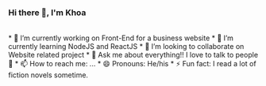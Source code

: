 ### Hi there 👋, I'm Khoa
<br>
* 🔭 I’m currently working on Front-End for a business website
* 🌱 I’m currently learning NodeJS and ReactJS
* 👯 I’m looking to collaborate on Website related project
* 💬 Ask me about everything!! I love to talk to people 🥳
* 📫 How to reach me: ...
* 😄 Pronouns: He/his
* ⚡ Fun fact: I read a lot of fiction novels sometime.


<!--
**khoaLib/khoaLib** is a ✨ _special_ ✨ repository because its `README.md` (this file) appears on your GitHub profile.

Here are some ideas to get you started:

- 🔭 I’m currently working on ...
- 🌱 I’m currently learning ...
- 👯 I’m looking to collaborate on ...
- 🤔 I’m looking for help with ...
- 💬 Ask me about ...
- 📫 How to reach me: ...
- 😄 Pronouns: He/his
- ⚡ Fun fact: ...
-->
